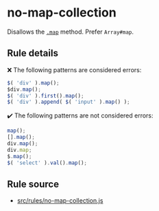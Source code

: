 # no-map-collection

Disallows the [`.map`](https://api.jquery.com/map/) method. Prefer `Array#map`.

## Rule details

❌ The following patterns are considered errors:
```js
$( 'div' ).map();
$div.map();
$( 'div' ).first().map();
$( 'div' ).append( $( 'input' ).map() );
```

✔️ The following patterns are not considered errors:
```js
map();
[].map();
div.map();
div.map;
$.map();
$( 'select' ).val().map();
```
## Rule source

* [src/rules/no-map-collection.js](/src/rules/no-map-collection.js)
